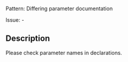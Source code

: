 Pattern: Differing parameter documentation

Issue: -

## Description

Please check parameter names in declarations.